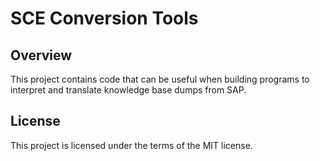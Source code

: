 # SCE Conversion Tools

## Overview

This project contains code that can be useful when building programs to interpret and translate knowledge base dumps from SAP.

## License

This project is licensed under the terms of the MIT license.
